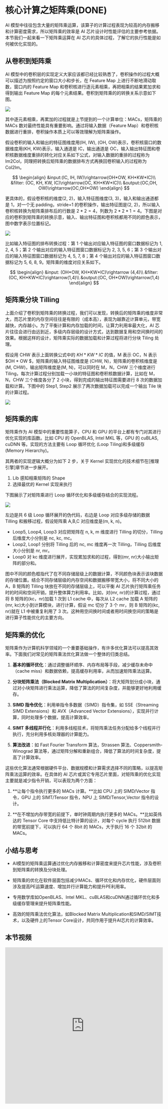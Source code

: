 <!--Copyright ©  适用于[License](https://github.com/chenzomi12/AISystem)版权许可-->

# 核心计算之矩阵乘(DONE)

AI 模型中往往包含大量的矩阵乘运算，该算子的计算过程表现为较高的内存搬移和计算密度需求，所以矩阵乘的效率是 AI 芯片设计时性能评估的主要参考依据。本节我们一起来看一下矩阵乘运算在 AI 芯片的具体过程，了解它的执行性能是如何被优化实现的。

## 从卷积到矩阵乘

AI 模型中的卷积层的实现定义大家应该都已经比较熟悉了，卷积操作的过程大概可以描述为按照约定的窗口大小和步长，在 Feature Map 上进行不断地滑动取数，窗口内的 Feature Map 和卷积核进行逐元素相乘，再把相乘的结果累加求和得到输出 Feature Map 的每个元素结果。卷积到矩阵乘的的转换关系示意如下图。

![](../images/02Hardware01Foundation/05Matrix01.png)

其中逐元素相乘，再累加的过程就是上节提到的一个计算单位：MACs，矩阵乘的 MACs 数对最终性能具有重要影响。通过将输入数据（Feature Map）和卷积核数据进行重排，卷积操作本质上可以等效理解为矩阵乘操作。

假设卷积的输入和输出的特征图维度用(IH, IW), (OH, OW)表示，卷积核窗口的数据维度用(KH, KW)表示，输入通道是 IC，输出通道是 OC，输入输出特征图和卷积核数据维度重排的转化对应关系如下公式，对输入数据的重排的过程称为 Im2Col，同理把转换后矩阵乘的数据排布方式再换回卷积输入的过程称为 Col2Im。

$$
\begin{align}
&input:(IC, IH, IW)\rightarrow(OH*OW, KH*KW*IC)\\
&filter: (OC, KH, KW, IC)\rightarrow(OC, KH*KW*IC)\\
&output:(OC,OH, OW)\rightarrow(OC,OH*OW)
\end{align}
$$

更具体的，假设卷积核的维度(2, 2)，输入特征图维度(3, 3)，输入和输出通道都是 1，对一个无 padding，stride=1 的卷积操作，输出特征图是(2, 2)，所以输入卷积核转换为矩阵乘排布后的行数是 $2 * 2 = 4$，列数为 $2 * 2 * 1= 4$。下图是对应的卷积到矩阵乘的转换示意，输入、输出特征图和卷积核都用不同的颜色表示，图中数字表示位置标记。

![](../images/02Hardware01Foundation/05Matrix02.png)

比如输入特征图的排布转换过程：第 1 个输出对应输入特征图的窗口数据标记为 1, 2, 4, 5；第 2 个输出对应的输入特征图窗口数据标记为 2, 3, 5, 6；第 3 个输出对应的输入特征图窗口数据标记为 4, 5, 7, 8；第 4 个输出对应的输入特征图窗口数据标记为 5, 6, 8, 9。矩阵乘的维度对应关系如下。

$$
\begin{align}
&input: (OH*OW, KH*KW*IC)\rightarrow (4,4)\\
&filter: (OC, KH*KW*IC)\rightarrow(1,4)\\
&output:(OC, OH*OW)\rightarrow(1,4)
\end{align}
$$

## 矩阵乘分块 Tilling

上面介绍了卷积到矩阵乘的转换过程，我们可以发现，转换后的矩阵乘的维度非常大，而芯片里的内存空间往往是有限的（成本高），表现为越靠近计算单元，带宽越快，内存越小。为了平衡计算和内存加载的时间，让算力利用率最大化，AI 芯片往往会进行由远到近，多级内存层级的设计方式，达到数据复用和空间换时间的效果。根据这样的设计，矩阵乘实际的数据加载和计算过程将进行分块 Tiling 处理。

假设用 CHW 表示上面转换公式中的 $KH  * KW * IC$ 的值，M 表示 OC，N 表示 $OH * OW $，矩阵乘的输入特征图维度是 (CHW, N)，矩阵乘的卷积核维度是(M, CHW)，输出矩阵维度是(M, N)，可以同时在 M，N，CHW 三个维度进行 Tiling，每次计算过程分别加载一小块的特征图和卷积核数据计算，比如在 M，N，CHW 三个维度各分了 2 小块，得到完成的输出特征图需要进行 8 次的数据加载和计算。下图中的 Step1, Step2 展示了两次数据加载可以完成一个输出 Tile 块的计算过程。

![](../images/02Hardware01Foundation/05Matrix03.png)

## 矩阵乘的库

矩阵乘作为 AI 模型中的重要性能算子，CPU 和 GPU 的平台上都有专门对其进行优化实现的库函数。比如 CPU 的 OpenBLAS, Intel MKL 等，GPU 的 cuBLAS, cuDNN 等。实现的方法主要有 Loop 循环优化 (Loop Tiling)和多级缓存 (Memory Hierarchy)。

其两者的实现逻辑大概分为如下 2 步，关于 Kernel 实现优化的技术细节在[推理引擎]章节进一步展开。

1.  Lib 感知相乘矩阵的 Shape
2. 选择最优的 Kernel 实现来执行

下图展示了对矩阵乘进行 Loop 循环优化和多级缓存结合的实现流程。

![](../images/02Hardware01Foundation/05Matrix04.png)

左边是共 6 级 Loop 循环展开的伪代码，右边是 Loop 对应多级存储的数据 Tilling 和搬移过程，假设矩阵乘 A,B,C 对应维度是(m, k, n)。

- Loop5, Loop4, Loop3 对应把矩阵在 n,  k, m 维度进行 Tilling 的切分，Tilling 后维度大小分别是 nc, kc, mc。
- Loop2, Loop1 分别将 Tilling 后的 nc, mc 维度再一次 Tilling，Tilling 后维度大小分别是 nr, mr。
- Loop0 对 kc 维度进行展开，实现累加求和的过程，得到(mr, nr)大小输出矩阵的部分和。

图中不同的颜色框指代了在不同存储层级上的数据计算，不同颜色块表示该块数据的存储位置。结合不同存储层级的内存空间和数据搬移带宽大小，将不同大小的 A，B 矩阵的 Tilling 块放在不同的存储层级上，可以平衡 AI 芯片执行矩阵乘任务时的时间和空间开销，提升整体算力利用率。比如，对(mr, nr)的计算过程，通过将 B 矩阵的(kc，nr)加载 1 次到 L1 cache 中，每次从 L2 cache 加载 A 矩阵的(mr, kc)大小到计算模块，进行计算，假设 mc 切分了 3 个 mr，则 B 矩阵的(kc, nr)就在 L1 中被重复利用了 3 次。这种用空间换时间或者用时间换空间的策略是进行算子性能优化的主要方向。

## 矩阵乘的优化

矩阵乘作为计算机科学领域的一个重要基础操作，有许多优化算法可以提高其效率。下面我们对常见的矩阵乘法优化算法做一个整体的归类总结。

1. **基本的循环优化**：通过调整循环顺序、内存布局等手段，减少缓存未命中（cache miss）和数据依赖，提高缓存利用率，从而加速矩阵乘法运算。

2. **分块矩阵乘法（Blocked Matrix Multiplication）**：将大矩阵划分成小块，通过对小块矩阵进行乘法运算，降低了算法的时间复杂度，并能够更好地利用缓存。

3. **SIMD 指令优化**：利用单指令多数据（SIMD）指令集，如 SSE（Streaming SIMD Extensions）和 AVX（Advanced Vector Extensions），实现并行计算，同时处理多个数据，提高计算效率。

4. **SIMT 多线程并行化**：利用多线程技术，将矩阵乘法任务分配给多个线程并行执行，充分利用多核处理器的计算能力。

5. **算法改进**：如 Fast Fourier Transform 算法，Strassen 算法、Coppersmith-Winograd 算法等，通过矩阵分解和重新组合，降低了算法的时间复杂度，提高了计算效率。

这些优化算法通常根据硬件平台、数据规模和计算需求选择不同的策略，以提高矩阵乘法运算的效率。在具体的 AI 芯片或其它专用芯片里面，对矩阵乘的优化实现主要就是减少指令开销，可以表现为两个方面：

1. **让每个指令执行更多的 MACs 计算。**比如 CPU 上的 SIMD/Vector 指令，GPU 上的 SIMT/Tensor 指令，NPU 上 SIMD/Tensor,Vector 指令的设计。

2. **在不增加内存带宽的前提下，单时钟周期内执行更多的 MACs。**比如英伟达的 Tensor Core 中支持低比特计算的设计，对每个 cycle 执行 512bit 数据的带宽前提下，可以执行 64 个 8bit 的 MACs，大于执行 16 个 32bit 的 MACs。

## 小结与思考

- AI模型的矩阵乘运算通过优化内存搬移和计算密度来提升芯片性能，涉及卷积到矩阵乘的转换及分块处理。

- 矩阵乘的优化在软件层面包括减少MACs、循环优化和内存优化，硬件层面则涉及提高PE运算速度、增加并行计算能力和提升PE利用率。

- 专用数学库如OpenBLAS、Intel MKL、cuBLAS和cuDNN通过循环优化和多级缓存管理来提升矩阵乘性能。

- 高效的矩阵乘法优化算法，如Blocked Matrix Multiplication和SIMD/SIMT技术，以及硬件上的Tensor Core设计，共同作用于提升AI芯片的计算效率。

## 本节视频

<html>
<iframe src="https://player.bilibili.com/player.html?aid=738378149&bvid=BV1ak4y1h7mp&cid=1053441239&page=1&as_wide=1&high_quality=1&danmaku=0&t=30&autoplay=0" width="100%" height="500" scrolling="no" border="0" frameborder="no" framespacing="0" allowfullscreen="true"> </iframe>
</html>
